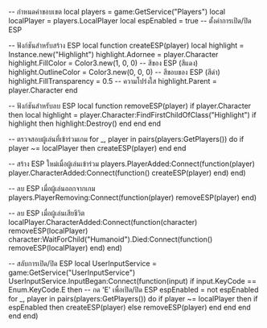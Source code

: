 -- กำหนดค่าขอบเขต
local players = game:GetService("Players")
local localPlayer = players.LocalPlayer
local espEnabled = true -- ตั้งค่าการเปิด/ปิด ESP

-- ฟังก์ชันสำหรับสร้าง ESP
local function createESP(player)
    local highlight = Instance.new("Highlight")
    highlight.Adornee = player.Character
    highlight.FillColor = Color3.new(1, 0, 0) -- สีของ ESP (สีแดง)
    highlight.OutlineColor = Color3.new(0, 0, 0) -- สีขอบของ ESP (สีดำ)
    highlight.FillTransparency = 0.5 -- ความโปร่งใส
    highlight.Parent = player.Character
end

-- ฟังก์ชันสำหรับลบ ESP
local function removeESP(player)
    if player.Character then
        local highlight = player.Character:FindFirstChildOfClass("Highlight")
        if highlight then
            highlight:Destroy()
        end
    end
end

-- ตรวจสอบผู้เล่นที่เข้าร่วมเกม
for _, player in pairs(players:GetPlayers()) do
    if player ~= localPlayer then
        createESP(player)
    end
end

-- สร้าง ESP ใหม่เมื่อผู้เล่นเข้าร่วม
players.PlayerAdded:Connect(function(player)
    player.CharacterAdded:Connect(function()
        createESP(player)
    end)
end)

-- ลบ ESP เมื่อผู้เล่นออกจากเกม
players.PlayerRemoving:Connect(function(player)
    removeESP(player)
end)

-- ลบ ESP เมื่อผู้เล่นเสียชีวิต
localPlayer.CharacterAdded:Connect(function(character)
    removeESP(localPlayer)
    character:WaitForChild("Humanoid").Died:Connect(function()
        removeESP(localPlayer)
    end)
end)

-- สลับการเปิด/ปิด ESP
local UserInputService = game:GetService("UserInputService")
UserInputService.InputBegan:Connect(function(input)
    if input.KeyCode == Enum.KeyCode.E then -- กด 'E' เพื่อเปิด/ปิด ESP
        espEnabled = not espEnabled
        for _, player in pairs(players:GetPlayers()) do
            if player ~= localPlayer then
                if espEnabled then
                    createESP(player)
                else
                    removeESP(player)
                end
            end
        end
    end
end)
